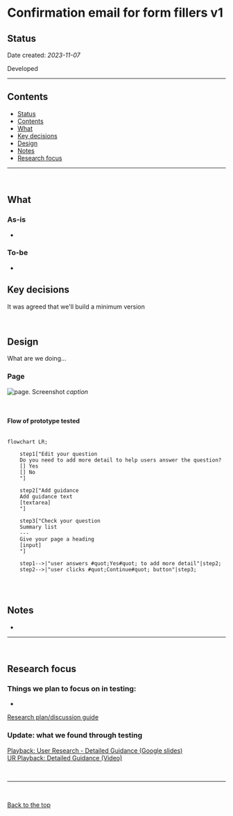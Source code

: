 # Confirmation email for form fillers v1

## Status

Date created: *2023-11-07*  

Developed  

___

## Contents

- [Status](#status)
- [Contents](#contents)
- [What](#what)
- [Key decisions](#key-decisions)
- [Design](#design)
- [Notes](#notes)
- [Research focus](#research-focus)

___

<br>

## What

### As-is

- 

### To-be

- 


## Key decisions

It was agreed that we'll build a minimum version

<br>

## Design

What are we doing... 

### Page

![page. Screenshot](url)
*caption*



<br>

#### Flow of prototype tested

```mermaid
    
flowchart LR;

    step1["Edit your question
    Do you need to add more detail to help users answer the question?
    [] Yes
    [] No
    "]
    
    step2["Add guidance
    Add guidance text
    [textarea]
    "]
    
    step3["Check your question
    Summary list
    ---
    Give your page a heading
    [input]
    "]

    step1-->|"user answers #quot;Yes#quot; to add more detail"|step2;
    step2-->|"user clicks #quot;Continue#quot; button"|step3;
    
```

<br>

## Notes

- 

___

<br>

## Research focus

### Things we plan to focus on in testing:
-  

[Research plan/discussion guide](https://docs.google.com/document/d/14Omvdh5-ck9A8NoPzB7TbF5mTpzVRoHU0oCODcJzAPg/edit#heading=h.d7qnjjmaxy08)  

### Update: what we found through testing  

[Playback: User Research - Detailed Guidance (Google slides)](https://docs.google.com/presentation/d/1cZKLrPDaXZlqHtg_y8rYE2eKA1B26Hc8YiUBJKGc-jg/edit#slide=id.g2793e27bf4a_0_65)  
[UR Playback: Detailed Guidance (Video)](https://drive.google.com/drive/folders/1L52JCUb8hLea32lS5im6mM7Y4AKhZGWV)  

<br>

___

<br>

[Back to the top](#confirmation-email-for-form-fillers-v1)
